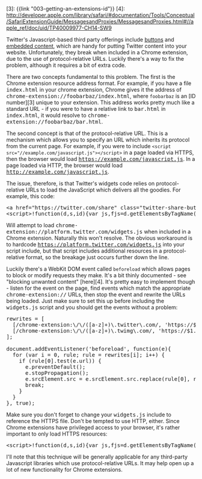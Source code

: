[1]: https://twitter.com/about/resources/buttons#tweet
[2]: https://twitter.com/settings/widgets
[3]: {{link "003-getting-an-extensions-id"}}
[4]: http://developer.apple.com/library/safari/#documentation/Tools/Conceptual/SafariExtensionGuide/MessagesandProxies/MessagesandProxies.html#//apple_ref/doc/uid/TP40009977-CH14-SW9

Twitter's Javascript-based third party offerings include [buttons][1] and
[embedded content][2], which are handy for putting Twitter content into your
website.  Unfortunately, they break when included in a Chrome extension, due
to the use of protocol-relative URLs.  Luckily there's a way to fix the
problem, although it requires a bit of extra code.

<!--BREAK-->

There are two concepts fundamental to this problem.  The first is the
Chrome extension resource address format.  For example, if you have a
file <tt>index.html</tt> in your chrome extension, Chrome gives it the address
of <tt>chrome-extension://foobarbaz/index.html</tt>, where `foobarbaz` is
an [ID number][3] unique to your extension.  This address works pretty much
like a standard URL - if you were to have a relative link to <tt>bar.html</tt>
in <tt>index.html</tt>, it would resolve to
<tt>chrome-extension://foobarbaz/bar.html</tt>.

The second concept is that of the protocol-relative URL.  This is a
mechanism which allows you to specify an URL which inherits its protocol
from the current page.  For example, if you were to include
`<script src="//example.com/javascript.js"></script>`
in a page loaded via HTTPS, then the browser would load
<tt>https://example.com/javascript.js</tt>.  In a page loaded via HTTP,
the browser would load <tt>http://example.com/javascript.js</tt>.

The issue, therefore, is that Twitter's widgets code relies on
protocol-relative URLs to load the JavaScript which delivers all the
goodies.  For example, this code:

<pre>
&lt;a href="https://twitter.com/share" class="twitter-share-button" data-via="kurrik"&gt;Tweet&lt;/a&gt;
&lt;script&gt;!function(d,s,id){var js,fjs=d.getElementsByTagName(s)[0];if(!d.getElementById(id)){js=d.createElement(s);js.id=id;js.src="//platform.twitter.com/widgets.js";fjs.parentNode.insertBefore(js,fjs);}}(document,"script","twitter-wjs");&lt;/script&gt;
</pre>

Will attempt to load <tt>chrome-extension://platform.twitter.com/widgets.js</tt>
when included in a Chrome extension.  Naturally this won't resolve.
The obvious workaround is to hardcode
<tt>https://platform.twitter.com/widgets.js</tt> into your script include,
but that script includes additional resources in a protocol-relative
format, so the breakage just occurs further down the line.

Luckily there's a WebKit DOM event called `beforeload` which allows pages
to block or modify requests they make.  It's a bit thinly
documented - see "blocking unwanted content" [here][4].  It's
pretty easy to implement though - listen for the event on the page, find events
which match the appropriate <tt>chrome-extension://</tt> URLs, then stop
the event and rewrite the URLs being loaded.  Just make sure to set this
up before including the <tt>widgets.js</tt> script and you should get
the events without a problem:

<pre>
rewrites = [
  [/chrome-extension:\/\/([a-z]+)\.twitter\.com/, 'https://$1.twitter.com'],
  [/chrome-extension:\/\/([a-z]+)\.twimg\.com/, 'https://$1.twimg.com']
];

document.addEventListener('beforeload', function(e){
  for (var i = 0, rule; rule = rewrites[i]; i++) {
    if (rule[0].test(e.url)) {
      e.preventDefault();
      e.stopPropagation();
      e.srcElement.src = e.srcElement.src.replace(rule[0], rule[1]);
      break;
    }
  }
}, true);
</pre>

Make sure you don't forget to change your <tt>widgets.js</tt> include
to reference the HTTPS file.  Don't be tempted to use HTTP, either.
Since Chrome extensions have
privileged access to your browser, it's rather important to only
load HTTPS resources:

<pre>
&lt;script&gt;!function(d,s,id){var js,fjs=d.getElementsByTagName(s)[0];if(!d.getElementById(id)){js=d.createElement(s);js.id=id;js.src="<strong>https://</strong>platform.twitter.com/widgets.js";fjs.parentNode.insertBefore(js,fjs);}}(document,"script","twitter-wjs");&lt;/script&gt;
</pre>

I'll note that this technique will be generally applicable for any
third-party Javascript libraries which use protocol-relative URLs.
It may help open up a lot of new functionality for Chrome extensions.
